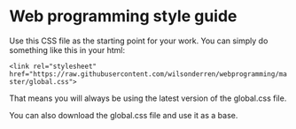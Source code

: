 # Web programming style guide

Use this CSS file as the starting point for your work. You can simply do something like this in your html:

`<link rel="stylesheet" href="https://raw.githubusercontent.com/wilsonderren/webprogramming/master/global.css">`

That means you will always be using the latest version of the global.css file.

You can also download the global.css file and use it as a base.

